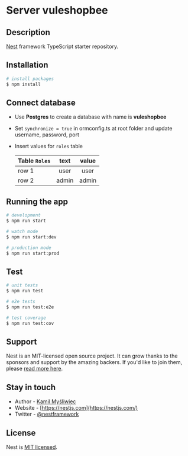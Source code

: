 # Server vuleshopbee

## Description

[Nest](https://github.com/nestjs/nest) framework TypeScript starter repository.

## Installation

```bash
# install packages
$ npm install
```

## Connect database

- Use **Postgres** to create a database with name is **vuleshopbee**
- Set `synchronize = true` in ormconfig.ts at root folder and update username, password, port
- Insert values for `roles` table

  | Table `Roles` | text  | value |
  | ------------- | :---: | :---: |
  | row 1         | user  | user  |
  | row 2         | admin | admin |

## Running the app

```bash
# development
$ npm run start

# watch mode
$ npm run start:dev

# production mode
$ npm run start:prod
```

## Test

```bash
# unit tests
$ npm run test

# e2e tests
$ npm run test:e2e

# test coverage
$ npm run test:cov
```

## Support

Nest is an MIT-licensed open source project. It can grow thanks to the sponsors and support by the amazing backers. If you'd like to join them, please [read more here](https://docs.nestjs.com/support).

## Stay in touch

- Author - [Kamil Myśliwiec](https://kamilmysliwiec.com)
- Website - [https://nestjs.com](https://nestjs.com/)
- Twitter - [@nestframework](https://twitter.com/nestframework)

## License

Nest is [MIT licensed](LICENSE).
